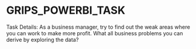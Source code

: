 # GRIPS_POWERBI_TASK
Task Details:
As a business manager, try to find out the weak areas where you can work to make more profit. 
What all business problems you can derive by exploring the data?
